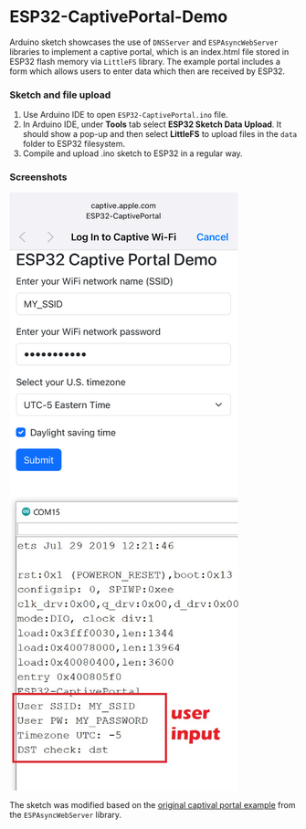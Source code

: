 # ESP32-CaptivePortal-Demo

Arduino sketch showcases the use of `DNSServer` and `ESPAsyncWebServer` libraries to implement a captive portal, which is an index.html file stored in ESP32 flash memory via `LittleFS` library. The example portal includes a form which allows users to enter data which then are received by ESP32.

### Sketch and file upload

1. Use Arduino IDE to open `ESP32-CaptivePortal.ino` file.
2. In Arduino IDE, under **Tools** tab select **ESP32 Sketch Data Upload**. It should show a pop-up and then select **LittleFS** to upload files in the `data` folder to ESP32 filesystem.
3. Compile and upload .ino sketch to ESP32 in a regular way.

### Screenshots

<img src="screenshots/captive_portal.PNG" alt="captive_portal_screenshot" style="width:400px;"/>

<img src="screenshots/serial_monitor.jpg" alt="serial_monitor_screenshot" style="width:400px;"/>



The sketch was modified based on the [original captival portal example](https://github.com/me-no-dev/ESPAsyncWebServer/blob/master/examples/CaptivePortal/CaptivePortal.ino) from the `ESPAsyncWebServer` library. 





